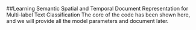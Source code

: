 ##Learning Semantic Spatial and Temporal Document Representation for Multi-label Text Classification
The core of the code has been shown here, and we will provide all the model parameters and document later. 
